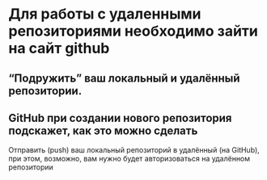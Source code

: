 # Для работы с удаленными репозиториями необходимо зайти на сайт github

## “Подружить” ваш локальный и удалённый репозитории.
## GitHub при создании нового репозитория подскажет, как это можно сделать

Отправить (push) ваш локальный репозиторий в удалённый (на GitHub), при этом, возможно, вам нужно будет авторизоваться на удалённом репозитории